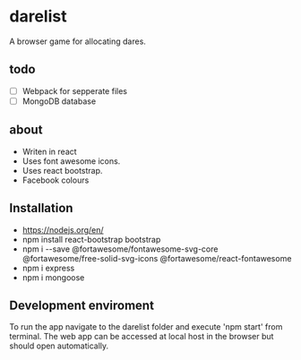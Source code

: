 # darelist
A browser game for allocating dares.
## todo
- [ ] Webpack for sepperate files
- [ ] MongoDB database

## about
- Writen in react
- Uses font awesome icons.
- Uses react bootstrap.
- Facebook colours

## Installation
- https://nodejs.org/en/
- npm install react-bootstrap bootstrap
- npm i --save @fortawesome/fontawesome-svg-core  @fortawesome/free-solid-svg-icons @fortawesome/react-fontawesome
- npm i express
- npm i mongoose

## Development enviroment
To run the app navigate to the darelist folder and execute 'npm start' from terminal. The web app can be accessed at local host in the browser but should open automatically.
